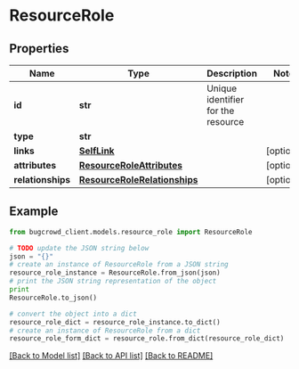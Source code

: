 # ResourceRole


## Properties

Name | Type | Description | Notes
------------ | ------------- | ------------- | -------------
**id** | **str** | Unique identifier for the resource | 
**type** | **str** |  | 
**links** | [**SelfLink**](SelfLink.md) |  | [optional] 
**attributes** | [**ResourceRoleAttributes**](ResourceRoleAttributes.md) |  | [optional] 
**relationships** | [**ResourceRoleRelationships**](ResourceRoleRelationships.md) |  | [optional] 

## Example

```python
from bugcrowd_client.models.resource_role import ResourceRole

# TODO update the JSON string below
json = "{}"
# create an instance of ResourceRole from a JSON string
resource_role_instance = ResourceRole.from_json(json)
# print the JSON string representation of the object
print
ResourceRole.to_json()

# convert the object into a dict
resource_role_dict = resource_role_instance.to_dict()
# create an instance of ResourceRole from a dict
resource_role_form_dict = resource_role.from_dict(resource_role_dict)
```
[[Back to Model list]](../README.md#documentation-for-models) [[Back to API list]](../README.md#documentation-for-api-endpoints) [[Back to README]](../README.md)


